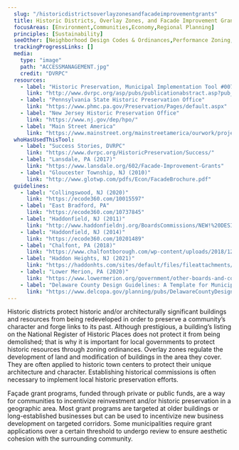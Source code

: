 ```yaml
---
  slug: "/historicdistrictsoverlayzonesandfacadeimprovementgrants"
  title: Historic Districts, Overlay Zones, and Facade Improvement Grants
  focusAreas: [Environment,Communities,Economy,Regional Planning]
  principles: [Sustainability]
  seeOther: [Neighborhood Design Codes & Ordinances,Performance Zoning,Downtown Management]
  trackingProgressLinks: []
  media: 
    type: "image"
    path: "ACCESSMANAGEMENT.jpg"
    credit: "DVRPC"
  resources: 
    - label: "Historic Preservation, Municipal Implementation Tool #007, DVRPC"
      link: "http://www.dvrpc.org/asp/pubs/publicationabstract.asp?pub_id=MIT007"
    - label: "Pennsylvania State Historic Preservation Office"
      link: "https://www.phmc.pa.gov/Preservation/Pages/default.aspx"
    - label: "New Jersey Historic Preservation Office"
      link: "https://www.nj.gov/dep/hpo/"
    - label: "Main Street America"
      link: "https://www.mainstreet.org/mainstreetamerica/ourwork/projectspotlight/facadeimprovements"
  whoHasUsedThisTool: 
    - label: "Success Stories, DVRPC"
      link: "https://www.dvrpc.org/HistoricPreservation/Success/"
    - label: "Lansdale, PA (2017)"
      link: "https://www.lansdale.org/602/Facade-Improvement-Grants"
    - label: "Gloucester Township, NJ (2010)"
      link: "http://www.glotwp.com/pdfs/Econ/FacadeBrochure.pdf"
  guidelines: 
    - label: "Collingswood, NJ (2020)"
      link: "https://ecode360.com/10015597"
    - label: "East Bradford, PA"
      link: "https://ecode360.com/10737845"
    - label: "Haddonfield, NJ (2011)"
      link: "http://www.haddonfieldnj.org/BoardsCommissions/NEW!%20DESIGN%20GUIDELINES.pdf"
    - label: "Haddonfield, NJ (2014)"
      link: "https://ecode360.com/10201489"
    - label: "Chalfont, PA (2018)"
      link: "https://www.chalfontborough.com/wp-content/uploads/2018/12/Chalfont-Historic-Design-Guidelines.pdf"
    - label: "Haddon Heights, NJ (2021)"
      link: "https://haddonhts.com/sites/default/files/fileattachments/historic_preservation_commission_hpc/page/7491/haddon_heights_design_guidelines.pdf"
    - label: "Lower Merion, PA (2020)"
      link: "https://www.lowermerion.org/government/other-boards-and-commissions/historical-commission"
    - label: "Delaware County Design Guidelines: A Template for Municipalities (2012)"
      link: "https://www.delcopa.gov/planning/pubs/DelawareCountyDesignGuidelines.pdf"
---
```


Historic districts protect historic and/or architecturally significant buildings and resources from being redeveloped in order to preserve a community’s character and forge links to its past. Although prestigious, a building’s listing on the National Register of Historic Places does not protect it from being demolished; that is why it is important for local governments to protect historic resources through zoning ordinances. Overlay zones regulate the development of land and modification of buildings in the area they cover. They are often applied to historic town centers to protect their unique architecture and character. Establishing historical commissions is often necessary to implement local historic preservation efforts.

Façade grant programs, funded through private or public funds, are a way for communities to incentivize reinvestment and/or historic preservation in a geographic area. Most grant programs are targeted at older buildings or long-established businesses but can be used to incentivize new business development on targeted corridors. Some municipalities require grant applications over a certain threshold to undergo review to ensure aesthetic cohesion with the surrounding community.
